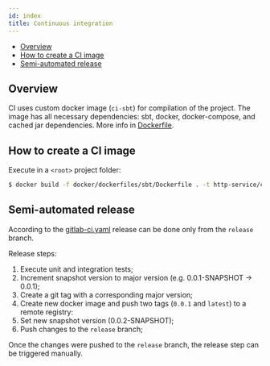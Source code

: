 ```yaml
---
id: index
title: Continuous integration
---
```


- [Overview](#overview)  
- [How to create a CI image](#how-to-create-a-ci-image)  
- [Semi-automated release](#semi-automated-release)  

## <a name="overview"></a> Overview

CI uses custom docker image (`ci-sbt`) for compilation of the project. The image has all necessary dependencies: 
sbt, docker, docker-compose, and cached jar dependencies. More info in [Dockerfile](@REPO_URL@/docker/dockerfiles/sbt/Dockerfile).

## <a name="how-to-create-a-ci-image"></a> How to create a CI image

Execute in a `<root>` project folder:  
```sh
$ docker build -f docker/dockerfiles/sbt/Dockerfile . -t http-service/ci-sbt:latest
```

## <a name="semi-automated-release"></a> Semi-automated release

According to the [gitlab-ci.yaml](@REPO_URL@/.gitlab-ci.yml) release can be done only from the `release` branch.   

Release steps:
1) Execute unit and integration tests;
2) Increment snapshot version to major version (e.g. 0.0.1-SNAPSHOT -> 0.0.1);
3) Create a git tag with a corresponding major version;
4) Create new docker image and push two tags (`0.0.1` and `latest`) to a remote registry: 
5) Set new snapshot version (0.0.2-SNAPSHOT);
6) Push changes to the `release` branch;

Once the changes were pushed to the `release` branch, the release step can be triggered manually.